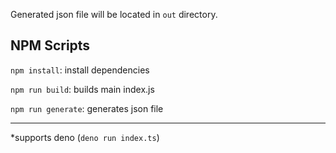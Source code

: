 Generated json file will be located in `out` directory.

## NPM Scripts

`npm install`: install dependencies

`npm run build`: builds main index.js

`npm run generate`: generates json file

---

\*supports deno (`deno run index.ts`)
